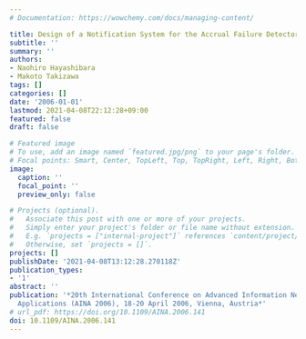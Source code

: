 ```yaml
---
# Documentation: https://wowchemy.com/docs/managing-content/

title: Design of a Notification System for the Accrual Failure Detector
subtitle: ''
summary: ''
authors:
- Naohiro Hayashibara
- Makoto Takizawa
tags: []
categories: []
date: '2006-01-01'
lastmod: 2021-04-08T22:12:28+09:00
featured: false
draft: false

# Featured image
# To use, add an image named `featured.jpg/png` to your page's folder.
# Focal points: Smart, Center, TopLeft, Top, TopRight, Left, Right, BottomLeft, Bottom, BottomRight.
image:
  caption: ''
  focal_point: ''
  preview_only: false

# Projects (optional).
#   Associate this post with one or more of your projects.
#   Simply enter your project's folder or file name without extension.
#   E.g. `projects = ["internal-project"]` references `content/project/deep-learning/index.md`.
#   Otherwise, set `projects = []`.
projects: []
publishDate: '2021-04-08T13:12:28.270118Z'
publication_types:
- '1'
abstract: ''
publication: '*20th International Conference on Advanced Information Networking and
  Applications (AINA 2006), 18-20 April 2006, Vienna, Austria*'
# url_pdf: https://doi.org/10.1109/AINA.2006.141
doi: 10.1109/AINA.2006.141
---
```


